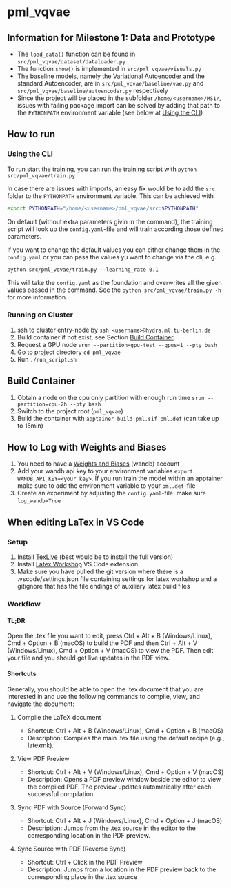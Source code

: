 # pml_vqvae

## Information for Milestone 1: Data and Prototype

- The `load_data()` function can be found in `src/pml_vqvae/dataset/dataloader.py`
- The function `show()` is implemented in `src/pml_vqvae/visuals.py`
- The baseline models, namely the Variational Autoencoder and the standard Autoencoder,
  are in `src/pml_vqvae/baseline/vae.py` and `src/pml_vqvae/baseline/autoencoder.py`
  respectively
- Since the project will be placed in the subfolder `/home/<username>/MS1/`,
  issues with failing package import can be solved by adding that path to the
  `PYTHONPATH`  environment variable (see below at [Using the CLI](#using-the-cli))

## How to run

### Using the CLI

To run start the training, you can run the training script with
`python src/pml_vqvae/train.py`

In case there are issues with imports, an easy fix would be to add the `src`
folder to the `PYTHONPATH` environment variable. This can be achieved with
```bash
export PYTHONPATH="/home/<username>/pml_vqvae/src:$PYTHONPATH"
```

On default (without extra parameters givin in the command), the training script will look up the `config.yaml`-file and will train according those defined parameters.

If you want to change the default values you can either change them in the `config.yaml` or you can pass the values yu want to change via the cli, e.g.

    python src/pml_vqvae/train.py --learning_rate 0.1

This will take the `config.yaml` as the foundation and overwrites all the given values passed in the command. See the `python src/pml_vqvae/train.py -h` for more information.

### Running on Cluster

1. ssh to cluster entry-node by `ssh <username>@hydra.ml.tu-berlin.de`
2. Build container if not exist, see Section [Build Container](#build-container)
3. Request a GPU node `srun --partition=gpu-test --gpus=1 --pty bash`
4. Go to project directory `cd pml_vqvae`
5. Run `./run_script.sh`

## Build Container
1. Obtain a node on the cpu only partition with enough run time `srun --partition=cpu-2h --pty bash`
1. Switch to the project root (`pml_vqvae`)
2. Build the container with `apptainer build pml.sif pml.def` (can take up to 15min)

## How to Log with Weights and Biases

1. You need to have a [Weights and Biases](https://wandb.ai/site/) (wandb) account
2. Add your wandb api key to your environment variables `export WANDB_API_KEY=<your key>`. If you run train the model within an apptainer make sure to add the environment variable to your `pml.def`-file
3. Create an experiment by adjusting the `config.yaml`-file. make sure `log_wandb=True`

## When editing LaTex in VS Code

### Setup

1. Install [TexLive](https://www.tug.org/texlive/) (best would be to install the full version)
2. Install [Latex Workshop](https://marketplace.visualstudio.com/items?itemName=James-Yu.latex-workshop) VS Code extension
3. Make sure you have pulled the git version where there is a .vscode/settings.json file containing settings for latex workshop and a gitignore that has the file endings of auxiliary latex build files

### Workflow

#### TL;DR

Open the .tex file you want to edit, press Ctrl + Alt + B (Windows/Linux), Cmd + Option + B (macOS) to build the PDF and then Ctrl + Alt + V (Windows/Linux), Cmd + Option + V (macOS) to view the PDF. Then edit your file and you should get live updates in the PDF view.

#### Shortcuts

Generally, you should be able to open the .tex document that you are interested in and use the following commands to compile, view, and navigate the document:

1. Compile the LaTeX document
    - Shortcut: Ctrl + Alt + B (Windows/Linux), Cmd + Option + B (macOS)
    - Description: Compiles the main .tex file using the default recipe (e.g., latexmk).

1. View PDF Preview
    - Shortcut: Ctrl + Alt + V (Windows/Linux), Cmd + Option + V (macOS)
    - Description: Opens a PDF preview window beside the editor to view the compiled PDF. The preview updates automatically after each successful compilation.

1. Sync PDF with Source (Forward Sync)
    - Shortcut: Ctrl + Alt + J (Windows/Linux), Cmd + Option + J (macOS)
    - Description: Jumps from the .tex source in the editor to the corresponding location in the PDF preview.

1. Sync Source with PDF (Reverse Sync)
    - Shortcut: Ctrl + Click in the PDF Preview
    - Description: Jumps from a location in the PDF preview back to the corresponding place in the .tex source